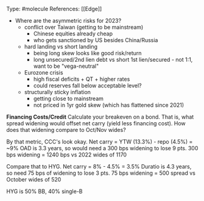 Type: #molecule 
References: [[Edge]]

- Where are the asymmetric risks for 2023?
	- conflict over Taiwan (getting to be mainstream)
		- Chinese equities already cheap
		- who gets sanctioned by US besides China/Russia
	- hard landing vs short landing 
		- being long skew looks like good risk/return 
		- long unsecured/2nd lien debt vs short 1st lien/secured - not 1:1, want to be "vega-neutral"
	- Eurozone crisis
		- high fiscal deficits + QT + higher rates
		- could reserves fall below acceptable level?
	- structurally sticky inflation
		- getting close to mainstream
		- not priced in 1yr gold skew (which has flattened since 2021)

**Financing Costs/Credit**
Calculate your breakeven on a bond. That is, what spread widening would offset net carry (yield less financing cost). How does that widening compare to Oct/Nov wides?

By that metric, CCC's look okay.
Net carry = YTW (13.3%) - repo (4.5%) = ~9%
OAD is 3.3 years, so would need a 300 bps widening to lose 9 pts.
300 bps widening = 1240 bps vs 2022 wides of 1170

Compare that to HYG.
Net carry = 8% - 4.5% = 3.5%
Duratio is 4.3 years, so need 75 bps of widening to lose 3 pts. 
75 bps widening = 500 spread vs October wides of 520

HYG is 50% BB, 40% single-B

